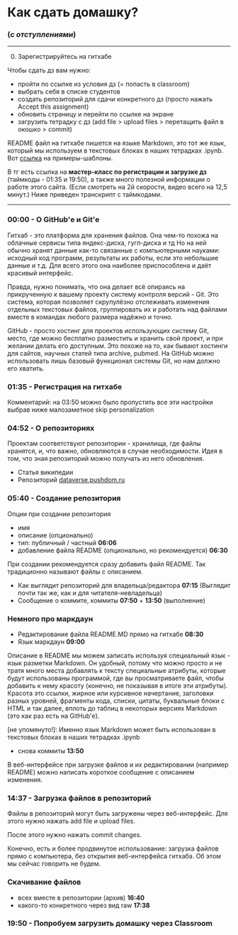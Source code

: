 # Как сдать домашку?
### (*с отступлениями*)
--------
0. Зарегистрируйтесь на гитхабе

Чтобы сдать дз вам нужно:
- пройти по ссылке из условия дз (= попасть в classroom)
- выбрать себя в списке студентов
- создать репозиторий для сдачи конкретного дз (просто нажать Accept this assignment)
- обновить страницу и перейти по ссылке на экране
- загрузить тетрадку с дз (add file > upload files > перетащить файл в окошко > commit)

README файл на гитхабе пишется на языке Markdown, это тот же язык, который мы используем в текстовых блоках в наших тетрадках .ipynb. Вот [ссылка](https://markdown-it.github.io/) на примеры-шаблоны.

В тг есть ссылка на **мастер-класс по регистрации и загрузке дз** (таймкоды - 01:35 и 19:50), а также много полезной информации о работе этого сайта. (Если смотреть на 2й скорости, видео всего на 12,5 минут.) Ниже приведен транскрипт с таймкодами.

------------

### 00:00 - О GitHub'е и Git'е
Гитхаб - это платформа для хранения файлов. Она чем-то похожа на облачные сервисы типа яндекс-диска, гугл-диска и тд
Но на ней обычно хранят данные как-то связанные с компьютерными науками: исходный код программ, результаты их работы, если это небольшие данные и т.д. Для всего этого она наиболее приспособлена и даёт красивый интерфейс.

Правда, нужно понимать, что она делает всё опираясь на прикрученную к вашему проекту систему контроля версий - Git. Это система, которая позволяет скрупулёзно отслеживать изменения отдельных текстовых файлов, группировать их и работать над файлами вместе в командах любого размера надёжно и точно.

GitHub - просто хостинг для проектов использующих систему Git, место, где можно бесплатно разместить и хранить свой проект, и при желании делать его доступным. Это похоже на то, как бывают хостинги для сайтов, научных статей типа archive, pubmed.
На GitHub можно использовать лишь базовый функционал системы Git, но нам должно его хватить.

### 01:35 - Регистрация на гитхабе
Комментарий: на 03:50 можно было пропустить все эти настройки выбрав ниже малозаметное skip personalization


### 04:52 - О репозиториях

Проектам соответствуют репозитории - хранилища, где файлы хранятся, и, что важно, обновляются в случае необходимости. Идея в том, что зная репозиторий можно  получать из него обновления. 

- Статья википедии
- Репозиторий [dataverse.pushdom.ru](https://dataverse.pushdom.ru/)

### 05:40 - Создание репозитория
Опции при создании репозитория
- имя
- описание (опционально)
- тип: публичный / частный **06:06**
- добавление файла README (опционально, но рекомендуется) **06:30**

При создании рекомендуется сразу добавить файл README. Так традиционно называют файлы с описанием.

- Как выглядит репозиторий для владельца/редактора **07:15**
(Выглядит почти так же, как и для читателя-невладельца) 
- Сообщение о коммите, коммиты **07:50** + **13:50** (выполнение)

### Немного про маркдаун
- Редактирование файла README.MD прямо на гитхабе **08:30**
- Язык маркдаун **09:00**

Описание в README мы можем записать используя специальный язык - язык разметки Markdown. Он удобный, потому что можно просто и не тратя много места добавлять к тексту специальные атрибуты, которые будут использованы программой, где вы просматриваете файл, чтобы добавить к нему красоту (конечно, не показывая в итоге эти атрибуты). Красота это ссылки, жирное или курсивное начертание, заголовки разных уровней, фрагменты кода, списки, цитаты, буквальные блоки с HTML и так далее, вплоть до таблиц в некоторых версиях Markdown (это как раз есть на GitHub'е).

[не упомянуто!]: Именно язык Markdown может быть использован в текстовых блоках в наших тетрадках .ipynb

- снова коммиты **13:50**

В веб-интерфейсе при загрузке файлов и их редактировании (например README) можно написать короткое сообщение с описанием изменения.

### 14:37 - Загрузка файлов в репозиторий 

Файлы в репозиторий могут быть загружены через веб-интерфейс. Для этого нужно нажать add file и upload files.

После этого нужно нажать commit changes.

Конечно, есть и более продвинутое использование: загрузка файлов прямо с компьютера, без открытия веб-интерфейса гитхаба. Об этом мы сейчас говорить не будем.  

### Скачивание файлов
- всех вместе в репозитории (архив) **16:40**
- какого-то конкретного через вид raw **17:38**


### 19:50 - Попробуем загрузить домашку через Classroom
